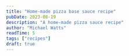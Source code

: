 ```yaml
---
title: "Home-made pizza base sauce recipe"
pubDate: 2023-08-19
description: "A home-made pizza sauce recipe"
author: "Michael Watts"
readTime: 5
tags: ["recipes"]
draft: true
---
```

